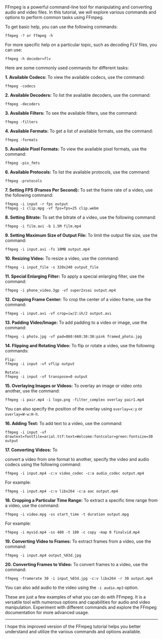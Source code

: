 
FFmpeg is a powerful command-line tool for manipulating and converting audio and video files. In this tutorial, we will explore various commands and options to perform common tasks using FFmpeg.

To get basic help, you can use the following commands:
```
ffmpeg -? or ffmpeg -h
```

For more specific help on a particular topic, such as decoding FLV files, you can use:
```
ffmpeg -h decoder=flv
```

Here are some commonly used commands for different tasks:

**1. Available Codecs:**
To view the available codecs, use the command:
```
ffmpeg -codecs
```

**2. Available Decoders:**
To list the available decoders, use the command:
```
ffmpeg -decoders
```

**3. Available Filters:**
To see the available filters, use the command:
```
ffmpeg -filters
```

**4. Available Formats:**
To get a list of available formats, use the command:
```
ffmpeg -formats
```

**5. Available Pixel Formats:**
To view the available pixel formats, use the command:
```
ffmpeg -pix_fmts
```

**6. Available Protocols:**
To list the available protocols, use the command:
```
ffmpeg -protocols
```

**7. Setting FPS (Frames Per Second):**
To set the frame rate of a video, use the following command:
```
ffmpeg -i input -r fps output
ffmpeg -i clip.mpg -vf fps=fps=25 clip.webm
```

**8. Setting Bitrate:**
To set the bitrate of a video, use the following command:
```
ffmpeg -i film.avi -b 1.5M film.mp4
```

**9. Setting Maximum Size of Output File:**
To limit the output file size, use the command:
```
ffmpeg -i input.avi -fs 10MB output.mp4
```

**10. Resizing Video:**
To resize a video, use the command:
```
ffmpeg -i input_file -s 320x240 output_file
```

**11. Special Enlarging Filter:**
To apply a special enlarging filter, use the command:
```
ffmpeg -i phone_video.3gp -vf super2xsai output.mp4
```

**12. Cropping Frame Center:**
To crop the center of a video frame, use the command:
```
ffmpeg -i input.avi -vf crop=iw/2:ih/2 output.avi
```

**13. Padding Video/Image:**
To add padding to a video or image, use the command:
```
ffmpeg -i photo.jpg -vf pad=860:660:30:30:pink framed_photo.jpg
```

**14. Flipping and Rotating Video:**
To flip or rotate a video, use the following commands:
```
Flip:
ffmpeg -i input -vf vflip output

Rotate:
ffmpeg -i input -vf transpose=0 output
```

**15. Overlaying Images or Videos:**
To overlay an image or video onto another, use the command:
```
ffmpeg -i pair.mp4 -i logo.png -filter_complex overlay pair1.mp4
```
You can also specify the position of the overlay using `overlay=x:y` or `overlay=W-w:H-h`.

**16. Adding Text:**
To add text to a video, use the command:
```
ffmpeg -i input -vf drawtext=fontfile=arial.ttf:text=Welcome:fontcolor=green:fontsize=30 output
```

**17. Converting Videos:**
To

convert a video from one format to another, specify the video and audio codecs using the following command:
```
ffmpeg -i input.mp4 -c:v video_codec -c:a audio_codec output.mp4
```
For example:
```
ffmpeg -i input.mp4 -c:v libx264 -c:a aac output.mp4
```

**18. Cropping a Particular Time Range:**
To extract a specific time range from a video, use the command:
```
ffmpeg -i video.mpg -ss start_time -t duration output.mpg
```
For example:
```
ffmpeg -i myvid.mp4 -ss 480 -t 180 -c copy -map 0 finalvid.mp4
```

**19. Converting Video to Frames:**
To extract frames from a video, use the command:
```
ffmpeg -i input.mp4 output_%03d.jpg
```

**20. Converting Frames to Video:**
To convert frames to a video, use the command:
```
ffmpeg -framerate 30 -i input_%03d.jpg -c:v libx264 -r 30 output.mp4
```
You can also add audio to the video using the `-i audio.mp3` option.

These are just a few examples of what you can do with FFmpeg. It is a versatile tool with numerous options and capabilities for audio and video manipulation. Experiment with different commands and explore the FFmpeg documentation for more advanced usage.

---

I hope this improved version of the FFmpeg tutorial helps you better understand and utilize the various commands and options available.
